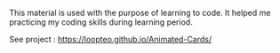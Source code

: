 This material is used with the purpose of learning to code. It helped me practicing my coding skills during learning period.

See project :  https://loopteo.github.io/Animated-Cards/
